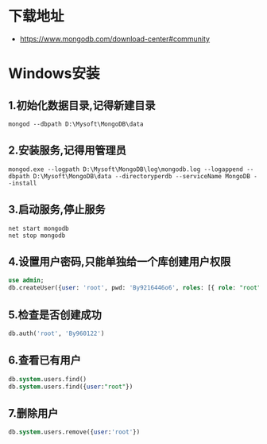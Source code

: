 # 下载地址
- https://www.mongodb.com/download-center#community

# Windows安装
## 1.初始化数据目录,记得新建目录
```shell script
mongod --dbpath D:\Mysoft\MongoDB\data
```
## 2.安装服务,记得用管理员
```shell script
mongod.exe --logpath D:\Mysoft\MongoDB\log\mongodb.log --logappend --dbpath D:\Mysoft\MongoDB\data --directoryperdb --serviceName MongoDB --install
```
## 3.启动服务,停止服务
```shell script
net start mongodb
net stop mongodb
```
## 4.设置用户密码,只能单独给一个库创建用户权限
```sql
use admin;
db.createUser({user: 'root', pwd: 'By9216446o6', roles: [{ role: "root", db: "admin" }]});
```
## 5.检查是否创建成功
```sql
db.auth('root', 'By960122')
```
## 6.查看已有用户
```sql
db.system.users.find()
db.system.users.find({user:"root"})
```
## 7.删除用户
```sql
db.system.users.remove({user:'root'})
```